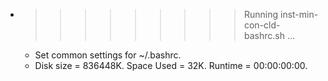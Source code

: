 * >>>>>>>>> Running inst-min-con-cld-bashrc.sh ...
  * Set common settings for ~/.bashrc.
  * Disk size = 836448K. Space Used = 32K. Runtime = 00:00:00:00.
